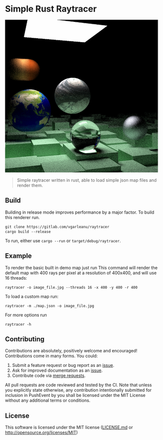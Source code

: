 # Simple Rust Raytracer

![Latest Render](./image.png?raw=true)

> Simple raytracer written in rust, able to load simple json map files and render them.

## Build
Building in release mode improves performance by a major factor. To build this renderer run.
```
git clone https://gitlab.com/vgarleanu/raytracer
cargo build --release
```
To run, either use `cargo --run` or `target/debug/raytracer`.

## Example
To render the basic built in demo map just run
This command will render the default map with 400 rays per pixel at a resolution of 400x400, and will use 16 threads:
```
raytracer -o image_file.jpg --threads 16 -x 400 -y 400 -r 400
```
To load a custom map run:
```
raytracer -m ./map.json -o image_file.jpg
```
For more options run
```
raytracer -h
```

## Contributing
Contributions are absolutely, positively welcome and encouraged! Contributions
come in many forms. You could:

  1. Submit a feature request or bug report as an [issue].
  2. Ask for improved documentation as an [issue].
  3. Contribute code via [merge requests].

[issue]: https://gitlab.com/vgarleanu/raytracer/issues
[merge requests]: https://gitlab.com/vgarleanu/raytracer/merge_requests

All pull requests are code reviewed and tested by the CI. Note that unless you
explicitly state otherwise, any contribution intentionally submitted for
inclusion in PushEvent by you shall be licensed under the MIT License 
without any additional terms or conditions.

## License
This software is licensed under the MIT license ([LICENSE.md](LICENSE.md) or http://opensource.org/licenses/MIT)
